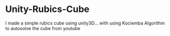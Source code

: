 # Unity-Rubics-Cube
I made a simple rubics cube using unity3D... with using Kociemba Algorithm to autosolve the  cube from youtube
